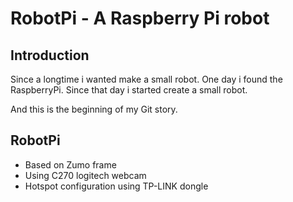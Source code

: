 # RobotPi - A Raspberry Pi robot


## Introduction
Since a longtime i wanted make a small robot.
One day i found the RaspberryPi. Since that day i started create a small robot.

And this is the beginning of my Git story.

## RobotPi
- Based on Zumo frame
- Using C270 logitech webcam
- Hotspot configuration using TP-LINK dongle
